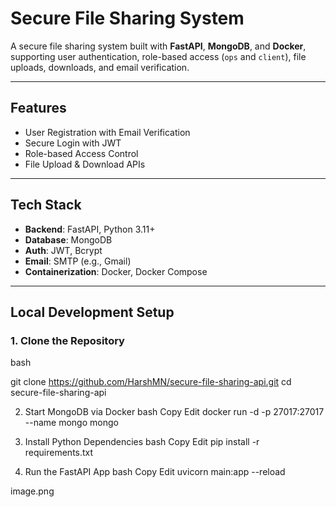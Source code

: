 # Secure File Sharing System

A secure file sharing system built with **FastAPI**, **MongoDB**, and **Docker**, supporting user authentication, role-based access (`ops` and `client`), file uploads, downloads, and email verification.

---

##  Features

- User Registration with Email Verification  
- Secure Login with JWT  
- Role-based Access Control  
- File Upload & Download APIs 

---
##  Tech Stack

- **Backend**: FastAPI, Python 3.11+
- **Database**: MongoDB
- **Auth**: JWT, Bcrypt
- **Email**: SMTP (e.g., Gmail)
- **Containerization**: Docker, Docker Compose

---

##  Local Development Setup

### 1. **Clone the Repository**

bash

git clone https://github.com/HarshMN/secure-file-sharing-api.git
cd secure-file-sharing-api

2. Start MongoDB via Docker
bash
Copy
Edit
docker run -d -p 27017:27017 --name mongo mongo

3. Install Python Dependencies
bash
Copy
Edit
pip install -r requirements.txt

4. Run the FastAPI App
bash
Copy
Edit
uvicorn main:app --reload

image.png